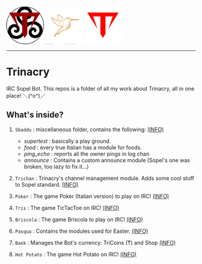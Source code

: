 <img src="https://github.com/giovannetor/Trinacry/blob/main/T_LOGO_BLACK.png" alt="TTT_logo_black" width="100" height="100"> <img src="https://github.com/giovannetor/Trinacry/blob/main/none.png" alt="perlogo" width="100" height="100"> 
<img src="https://github.com/giovannetor/Trinacry/blob/main/T_LOGO_WHITE.png" alt="TTT_logo_white" width="100" height="100">

---
# Trinacry
IRC Sopel Bot.
This repos is a folder of all my work about Trinacry, all in one place! ＼(^o^)／

## What's inside?
1. `Sbaddu` : miscellaneous folder, contains the following: [(INFO)](https://github.com/giovannetor/Trinacry/blob/main/sbaddu/README.md)
    - *supertest* : basically a play ground.
    - *food* : every true Italian has a module for foods.
    - *ping_echo* : reports all the owner pings in log chan  
    - *announce* : Contains a custom announce module (Sopel's one was broken, too lazy to fix it...)
    
2. `Trichan` : Trinacry's channel management module. Adds some cool stuff to Sopel standard. [(INFO)](https://github.com/giovannetor/Trinacry/blob/main/Trichan/README.md)

3. `Poker` : The game Poker (Italian version) to play on IRC! [(INFO)](https://github.com/giovannetor/Trinacry/blob/main/poker/README.md)

4. `Tris` : The game TicTacToe on IRC! [(INFO)](https://github.com/giovannetor/Trinacry/blob/main/Tris/README.md)

5. `Briscola` : The game Briscola to play on IRC! [(INFO)](https://github.com/giovannetor/Trinacry/blob/main/briscola/README.md)

6. `Pasqua` : Contains the modules used for Easter. [(INFO)](https://github.com/giovannetor/Trinacry/blob/main/pasqua/README.md)

7. `Bank` : Manages the Bot's currency: TriCoins (₸) and Shop [(INFO)](https://github.com/giovannetor/Trinacry/blob/main/bank/README.md)

8. `Hot Potato` : The game Hot Potato on IRC! [(INFO)](https://github.com/giovannetor/Trinacry/blob/main/Hot%20Potato/README.md)
